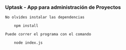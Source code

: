### Uptask - App para administración de Proyectos
    No olvides instalar las dependencias
```
    npm install
```
    Puede correr el programa con el comando
```
    node index.js
```